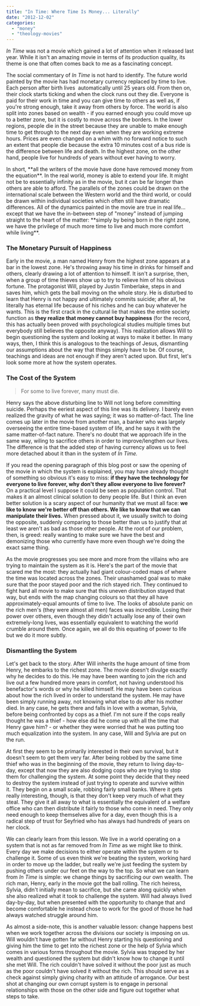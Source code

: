 ```yaml
---
title: "In Time: Where Time Is Money... Literally"
date: "2012-12-02"
categories: 
  - "money"
  - "theology-movies"
---
```


_In Time_ was not a movie which gained a lot of attention when it released last year. While it isn't an amazing movie in terms of its production quality, its theme is one that often comes back to me as a fascinating concept.

The social commentary of _In Time_ is not hard to identify. The future world painted by the movie has had monetary currency replaced by time to live. Each person after birth lives  automatically until 25 years old. From then on, their clock starts ticking and when the clock runs out they die. Everyone is paid for their work in time and you can give time to others as well as, if you're strong enough, take it away from others by force. The world is also split into zones based on wealth - if you earned enough you could move up to a better zone, but it is costly to move across the borders. In the lower regions, people die in the street because they are unable to make enough time to get through to the next day even when they are working extreme hours. Prices are even changed on a whim with no forward notice to such an extent that people die because the extra 10 minutes cost of a bus ride is the difference between life and death. In the highest zone, on the other hand, people live for hundreds of years without ever having to worry.

<!--more-->In short, **all the writers of the movie have done have removed money from the equation**. In the real world, money is able to extend your life. It might not be to essentially infinity as in the movie, but it can be far longer than others are able to afford. The parallels of the zones could be drawn on the international scale between the Western world and the third world, or could be drawn within individual societies which often still have dramatic differences. All of the dynamics painted in the movie are true in real life... except that we have the in-between step of "money" instead of jumping straight to the heart of the matter: **simply by being born in the right zone, we have the privilege of much more time to live and much more comfort while living**.

### The Monetary Pursuit of Happiness

Early in the movie, a man named Henry from the highest zone appears at a bar in the lowest zone. He's throwing away his time in drinks for himself and others, clearly drawing a lot of attention to himself. It isn't a surprise, then, when a group of time thieves show up to try to relieve him of his obvious fortune. The protagonist Will, played by Justin Timberlake, steps in and saves him, which gets the ball moving on the whole story. He is disturbed to learn that Henry is not happy and ultimately commits suicide; after all, he literally has eternal life because of his riches and he can buy whatever he wants. This is the first crack in the cultural lie that makes the entire society function as **they realize that money cannot buy happiness** (for the record, this has actually been proved with psychological studies multiple times but everybody still believes the opposite anyway). This realization allows Will to begin questioning the system and looking at ways to make it better. In many ways, then, I think this is analogous to the teachings of Jesus, dismantling our assumptions about the way that things simply have to be. Of course, teachings and ideas are not enough if they aren't acted upon. But first, let's look some more at how the system operates.

### The Cost of the System

> For some to live forever, many must die.

Henry says the above disturbing line to Will not long before committing suicide. Perhaps the eeriest aspect of this line was its delivery. I barely even realized the gravity of what he was saying; it was so matter-of-fact. The line comes up later in the movie from another man, a banker who was largely overseeing the entire time-based system of life, and he says it with the same matter-of-fact nature. There's no doubt that we approach life in the same way, wiling to sacrifice others in order to improve/lengthen our lives. The difference is that the added step of having currency allows us to feel more detached about it than in the system of _In Time._ 

If you read the opening paragraph of this blog post or saw the opening of the movie in which the system is explained, you may have already thought of something so obvious it's easy to miss: **if they have the technology for everyone to live forever, why don't they allow everyone to live forever?** On a practical level I suppose it could be seen as population control. That makes it an almost clinical solution to deny people life. But I think an even better solution is a scary aspect of our humanity that we must all face: **we like to know we're better off than others. We like to know that we can manipulate their lives.** When pressed about it, we usually switch to doing the opposite, suddenly comparing to those better than us to justify that at least we aren't as bad as those other people. At the root of our problem, then, is greed: really wanting to make sure we have the best and demonizing those who currently have more even though we're doing the exact same thing.

As the movie progresses you see more and more from the villains who are trying to maintain the system as it is. Here's the part of the movie that scared me the most: they actually had giant colour-coded maps of where the time was located across the zones. Their unashamed goal was to make sure that the poor stayed poor and the rich stayed rich. They continued to fight hard all movie to make sure that this uneven distribution stayed that way, but ends with the map changing colours so that they all have approximately-equal amounts of time to live. The looks of absolute panic on the rich men's (they were almost all men) faces was incredible. Losing their power over others, even though they didn't actually lose any of their own extremely-long lives, was essentially equivalent to watching the world crumble around them. Once again, we all do this equating of power to life but we do it more subtly.

### Dismantling the System

Let's get back to the story. After Will inherits the huge amount of time from Henry, he embarks to the richest zone. The movie doesn't divulge exactly why he decides to do this. He may have been wanting to join the rich and live out a few hundred more years in comfort, not having understood his benefactor's words or why he killed himself. He may have been curious about how the rich lived in order to understand the system. He may have been simply running away, not knowing what else to do after his mother died. In any case, he gets there and falls in love with a woman, Sylvia, before being confronted by cops as a thief. I'm not sure if the cops really thought he was a thief - how else did he come up with all the time that Henry gave him? - or whether they were worried that he was putting too much equalization into the system. In any case, Will and Sylvia are put on the run.

At first they seem to be primarily interested in their own survival, but it doesn't seem to get them very far. After being robbed by the same time thief who was in the beginning of the movie, they return to living day-to-day, except that now they are also dodging cops who are trying to stop them for challenging the system. At some point they decide that they need to destroy the system instead of just trying to operate and survive within it. They begin on a small scale, robbing fairly small banks. Where it gets really interesting, though, is that they don't keep very much of what they steal. They give it all away to what is essentially the equivalent of a welfare office who can then distribute it fairly to those who come in need. They only need enough to keep themselves alive for a day, even though this is a radical step of trust for Seyfried who has always had hundreds of years on her clock.

We can clearly learn from this lesson. We live in a world operating on a system that is not as far removed from _In Time_ as we might like to think. Every day we make decisions to either operate within the system or to challenge it. Some of us even think we're beating the system, working hard in order to move up the ladder, but really we're just feeding the system by pushing others under our feet on the way to the top. So what we can learn from _In Time_ is simple: we change things by sacrificing our own wealth. The rich man, Henry, early in the movie got the ball rolling. The rich heiress, Sylvia, didn't initially mean to sacrifice, but she came along quickly when she also realized what it took to challenge the system. Will had always lived day-by-day, but when presented with the opportunity to change that and become comfortable he instead chose to work for the good of those he had always watched struggle around him.

As almost a side-note, this is another valuable lesson: change happens best when we work together across the divisions our society is imposing on us. Will wouldn't have gotten far without Henry starting his questioning and giving him the time to get into the richest zone or the help of Sylvia which comes in various forms throughout the movie. Sylvia was trapped by her wealth and questioned the system but didn't know how to change it until she met Will. The rich couldn't have solved it without the poor just as much as the poor couldn't have solved it without the rich. This should serve as a check against simply giving charity with an attitude of arrogance. Our best shot at changing our own corrupt system is to engage in personal relationships with those on the other side and figure out together what steps to take.
